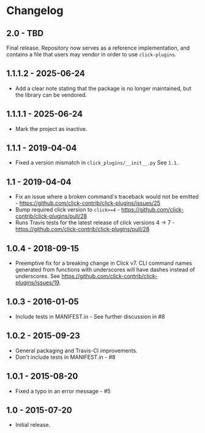 Changelog
=========

2.0 - TBD
---------

Final release. Repository now serves as a reference implementation, and
contains a file that users may vendor in order to use `click-plugins`.

1.1.1.2 - 2025-06-24
--------------------

- Add a clear note stating that the package is no longer maintained, but the library can be vendored.

1.1.1.1 - 2025-06-24
--------------------

- Mark the project as inactive.

1.1.1 - 2019-04-04
------------------

- Fixed a version mismatch in `click_plugins/__init__.py`  See `1.1`.

1.1 - 2019-04-04
----------------

- Fix an issue where a broken command's traceback would not be emitted - https://github.com/click-contrib/click-plugins/issues/25
- Bump required click version to `click>=4` - https://github.com/click-contrib/click-plugins/pull/28
- Runs Travis tests for the latest release of click versions 4 -> 7 - https://github.com/click-contrib/click-plugins/pull/28

1.0.4 - 2018-09-15
------------------

- Preemptive fix for a breaking change in Click v7.  CLI command names generated from functions with underscores will have dashes instead of underscores.  See https://github.com/click-contrib/click-plugins/issues/19.


1.0.3 - 2016-01-05
------------------

- Include tests in MANIFEST.in - See further discussion in #8


1.0.2 - 2015-09-23
------------------

- General packaging and Travis-CI improvements.
- Don't include tests in MANIFEST.in - #8


1.0.1 - 2015-08-20
------------------

- Fixed a typo in an error message - #5


1.0 - 2015-07-20
----------------

- Initial release.
